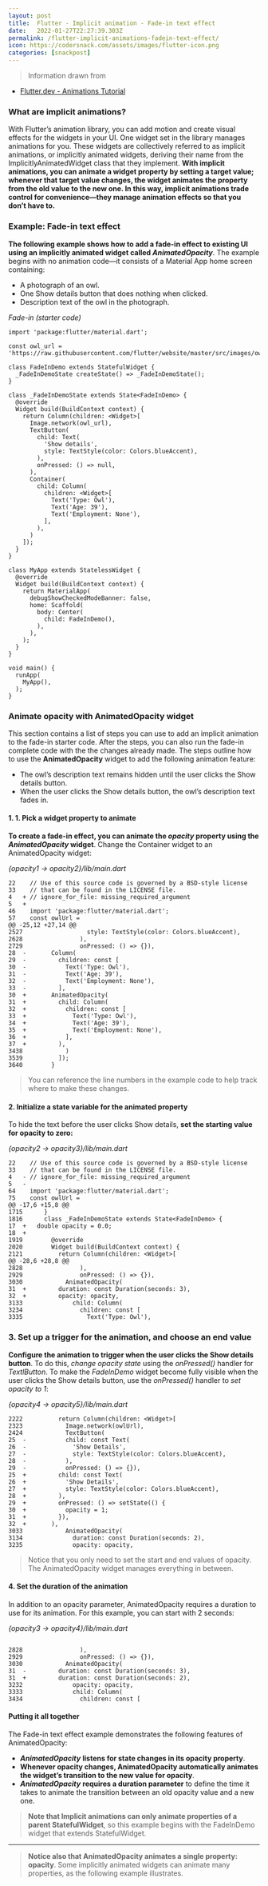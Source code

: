 ```yaml
---
layout: post
title:  Flutter - Implicit animation - Fade-in text effect
date:   2022-01-27T22:27:39.303Z
permalink: /flutter-implicit-animations-fadein-text-effect/
icon: https://codersnack.com/assets/images/flutter-icon.png
categories: [snackpost]
---
```


> Information drawn from 
- [Flutter.dev - Animations Tutorial](https://docs.flutter.dev/codelabs/implicit-animations)


### What are implicit animations?

With Flutter’s animation library, you can add motion and create visual effects for the widgets in your UI. One widget set in the library manages animations for you. These widgets are collectively referred to as implicit animations, or implicitly animated widgets, deriving their name from the ImplicitlyAnimatedWidget class that they implement. **With implicit animations, you can animate a widget property by setting a target value; whenever that target value changes, the widget animates the property from the old value to the new one. In this way, implicit animations trade control for convenience—they manage animation effects so that you don’t have to.**


### Example: Fade-in text effect

**The following example shows how to add a fade-in effect to existing UI using an implicitly animated widget called *AnimatedOpacity***. The example begins with no animation code—it consists of a Material App home screen containing:

- A photograph of an owl.
- One Show details button that does nothing when clicked.
- Description text of the owl in the photograph.

*Fade-in (starter code)*

```
import 'package:flutter/material.dart';

const owl_url = 'https://raw.githubusercontent.com/flutter/website/master/src/images/owl.jpg';

class FadeInDemo extends StatefulWidget {
  _FadeInDemoState createState() => _FadeInDemoState();
}

class _FadeInDemoState extends State<FadeInDemo> {
  @override
  Widget build(BuildContext context) {
    return Column(children: <Widget>[
      Image.network(owl_url),
      TextButton(
        child: Text(
          'Show details',
          style: TextStyle(color: Colors.blueAccent),
        ),
        onPressed: () => null,
      ),
      Container(
        child: Column(
          children: <Widget>[
            Text('Type: Owl'),
            Text('Age: 39'),
            Text('Employment: None'),
          ],
        ),
      )
    ]);
  }
}

class MyApp extends StatelessWidget {
  @override
  Widget build(BuildContext context) {
    return MaterialApp(
      debugShowCheckedModeBanner: false,
      home: Scaffold(
        body: Center(
          child: FadeInDemo(),
        ),
      ),
    );
  }
}

void main() {
  runApp(
    MyApp(),
  );
}

```


### Animate opacity with AnimatedOpacity widget

This section contains a list of steps you can use to add an implicit animation to the fade-in starter code. After the steps, you can also run the fade-in complete code with the the changes already made. The steps outline how to use the **AnimatedOpacity** widget to add the following animation feature:

- The owl’s description text remains hidden until the user clicks the Show details button.
- When the user clicks the Show details button, the owl’s description text fades in.


#### 1. 1. Pick a widget property to animate

**To create a fade-in effect, you can animate the *opacity* property using the *AnimatedOpacity* widget**. Change the Container widget to an AnimatedOpacity widget:

*{opacity1 → opacity2}/lib/main.dart*
```
22	  // Use of this source code is governed by a BSD-style license
33	  // that can be found in the LICENSE file.
4	+ // ignore_for_file: missing_required_argument
5	+ 
46	  import 'package:flutter/material.dart';
57	  const owlUrl =
@@ -25,12 +27,14 @@
2527	              style: TextStyle(color: Colors.blueAccent),
2628	            ),
2729	            onPressed: () => {}),
28	-       Column(
29	-         children: const [
30	-           Text('Type: Owl'),
31	-           Text('Age: 39'),
32	-           Text('Employment: None'),
33	-         ],
30	+       AnimatedOpacity(
31	+         child: Column(
32	+           children: const [
33	+             Text('Type: Owl'),
34	+             Text('Age: 39'),
35	+             Text('Employment: None'),
36	+           ],
37	+         ),
3438	        )
3539	      ]);
3640	    }
```
> You can reference the line numbers in the example code to help track where to make these changes.


#### 2. Initialize a state variable for the animated property

To hide the text before the user clicks Show details, **set the starting value for opacity to zero:**

*{opacity2 → opacity3}/lib/main.dart*
```
22	  // Use of this source code is governed by a BSD-style license
33	  // that can be found in the LICENSE file.
4	- // ignore_for_file: missing_required_argument
5	- 
64	  import 'package:flutter/material.dart';
75	  const owlUrl =
@@ -17,6 +15,8 @@
1715	  }
1816	  class _FadeInDemoState extends State<FadeInDemo> {
17	+   double opacity = 0.0;
18	+ 
1919	    @override
2020	    Widget build(BuildContext context) {
2121	      return Column(children: <Widget>[
@@ -28,6 +28,8 @@
2828	            ),
2929	            onPressed: () => {}),
3030	        AnimatedOpacity(
31	+         duration: const Duration(seconds: 3),
32	+         opacity: opacity,
3133	          child: Column(
3234	            children: const [
3335	              Text('Type: Owl'),
```


### 3. Set up a trigger for the animation, and choose an end value

**Configure the animation to trigger when the user clicks the Show details button**. To do this, *change opacity state* using the *onPressed()* handler for *TextlButton*. To make the *FadeInDemo* widget become fully visible when the user clicks the Show details button, use the *onPressed()* handler to *set opacity to 1*:

*{opacity4 → opacity5}/lib/main.dart*
```
2222	      return Column(children: <Widget>[
2323	        Image.network(owlUrl),
2424	        TextButton(
25	-           child: const Text(
26	-             'Show Details',
27	-             style: TextStyle(color: Colors.blueAccent),
28	-           ),
29	-           onPressed: () => {}),
25	+         child: const Text(
26	+           'Show Details',
27	+           style: TextStyle(color: Colors.blueAccent),
28	+         ),
29	+         onPressed: () => setState(() {
30	+           opacity = 1;
31	+         }),
32	+       ),
3033	        AnimatedOpacity(
3134	          duration: const Duration(seconds: 2),
3235	          opacity: opacity,
```

> Notice that you only need to set the start and end values of opacity. The AnimatedOpacity widget manages everything in between.


#### 4. Set the duration of the animation

In addition to an opacity parameter, AnimatedOpacity requires a duration to use for its animation. For this example, you can start with 2 seconds:

*{opacity3 → opacity4}/lib/main.dart*
```

2828	            ),
2929	            onPressed: () => {}),
3030	        AnimatedOpacity(
31	-         duration: const Duration(seconds: 3),
31	+         duration: const Duration(seconds: 2),
3232	          opacity: opacity,
3333	          child: Column(
3434	            children: const [
```


#### Putting it all together

The Fade-in text effect example demonstrates the following features of AnimatedOpacity:

- ***AnimatedOpacity*** **listens for state changes in its opacity property**.
- **Whenever opacity changes, AnimatedOpacity automatically animates the widget’s transition to the new value for opacity**.
- ***AnimatedOpacity*** **requires a duration parameter** to define the time it takes to animate the transition between an old opacity value and a new one.

> **Note that Implicit animations can only animate properties of a parent StatefulWidget**, so this example begins with the FadeInDemo widget that extends StatefulWidget.

---

> **Notice also that AnimatedOpacity animates a single property: opacity**. Some implicitly animated widgets can animate many properties, as the following example illustrates.

